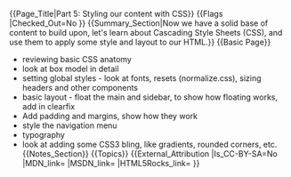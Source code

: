 {{Page_Title|Part 5: Styling our content with CSS}}
{{Flags
|Checked_Out=No
}}
{{Summary_Section|Now we have a solid base of content to build upon, let's learn about Cascading Style Sheets (CSS), and use them to apply some style and layout to our HTML.}}
{{Basic Page}}
* reviewing basic CSS anatomy
* look at box model in detail 
* setting global styles - look at fonts, resets (normalize.css), sizing headers and other components
* basic layout - float the main and sidebar, to show how floating works, add in clearfix
* Add padding and margins, show how they work
* style the navigation menu
* typography
* look at adding some CSS3 bling, like gradients, rounded corners, etc.
{{Notes_Section}}
{{Topics}}
{{External_Attribution
|Is_CC-BY-SA=No
|MDN_link=
|MSDN_link=
|HTML5Rocks_link=
}}